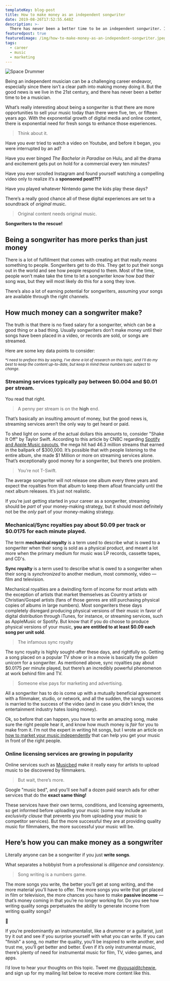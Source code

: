 ```yaml
---
templateKey: blog-post
title: How to make money as an independent songwriter
date: 2019-08-26T17:52:55.648Z
description: >-
  There has never been a better time to be an independent songwriter. I’m going to show you how you can turn your creativity into dollars and cents. Read more to find out how.
featuredpost: true
featuredimage: /img/how-to-make-money-as-an-independent-songwriter.jpeg
tags:
  - career
  - music
  - marketing
---
```


![Space Drummer](/img/how-to-make-money-as-an-independent-songwriter.jpeg)

Being an independent musician can be a challenging career endeavor, especially since there isn’t a clear path into making money doing it. But the good news is we live in the 21st century, and there has never been a better time to be a musician.

What’s really interesting about being a songwriter is that there are more opportunities to sell your music today than there were five, ten, or fifteen years ago. With the exponential growth of digital media and online content, there is exponential need for fresh songs to enhance those experiences.

> Think about it.

Have you ever tried to watch a video on Youtube, and before it began, you were interrupted by an ad?

Have you ever binged _The Bachelor in Paradise_ on Hulu, and all the drama and excitement gets put on hold for a commercial every ten minutes?

Have you ever scrolled Instagram and found yourself watching a compelling video only to realize it’s a **sponsored post!?!?**

Have you played whatever Nintendo game the kids play these days?

There’s a really good chance all of these digital experiences are set to a soundtrack of _original_ music.

> Original content needs original music.

**Songwriters to the rescue!**

## Being a songwriter has more perks than just money

There is a lot of fulfillment that comes with creating art that really _means_ something to people. Songwriters get to do this. They get to put their songs out in the world and see how people respond to them. Most of the time, people won’t make take the time to let a songwriter know how _bad_ their song was, but they will most likely do this for a song they love.

There’s also a lot of earning potential for songwriters, assuming your songs are available through the right channels.

## How much money can a songwriter make?

The truth is that there is no fixed salary for a songwriter, which can be a good thing or a bad thing. Usually songwriters don’t make money until their songs have been placed in a video, or records are sold, or songs are streamed.

Here are some key data points to consider:

<small>\*_I need to preface this by saying, I've done a lot of research on this topic, and I'll do my best to keep the content up-to-date, but keep in mind these numbers are subject to change._</small>

### Streaming services typically pay between $0.004 and $0.01 per stream.

You read that right.

> A penny per stream is on the **high** end.

That’s basically an insulting amount of money, but the good news is, streaming services aren’t the only way to get heard or paid.

To shed light on some of the actual dollars this amounts to, consider "Shake It Off" by Taylor Swift. According to this article by CNBC regarding [Spotify and Apple Music payouts](https://www.cnbc.com/2018/01/26/how-spotify-apple-music-can-pay-musicians-more-commentary.html), the mega hit had 46.3 million streams that earned in the ballpark of $300,000.  It’s possible that with people listening to the entire album, she made $1 Million or more on streaming services alone. That’s exceptionally good money for a songwriter, but there’s one problem.

> You’re not T-Swift.

The average songwriter will not release one album every three years and expect the royalties from that album to keep them afloat financially until the next album releases. It’s just not realistic.

If you’re just getting started in your career as a songwriter, streaming should be _part_ of your money-making strategy, but it should most definitely not be the _only_ part of your money-making strategy.

### Mechanical/Sync royalties pay about $0.09 per track or $0.0175 for each minute played.

The term **mechanical royalty** is a term used to describe what is owed to a songwriter when their song is sold as a physical product, and meant a lot more when the primary medium for music was LP records, cassette tapes, and CD's.

**Sync royalty** is a term used to describe what is owed to a songwriter when their song is _synchronized_ to another medium, most commonly, video — film and television.

Mechanical royalties are a dwindling form of income for most artists with the exception of artists that market themselves as Country artists or Christian/Gospel artists (fans of those genres are still purchasing physical copies of albums in large numbers). Most songwriters these days completely disregard producing physical versions of their music in favor of digital distribution through iTunes, for instance, or streaming services, such as AppleMusic or Spotify. But know that if you do choose to produce physical versions of your music, **you are entitled to at least \$0.09 each song per unit sold**.

> The infamous sync royalty

The sync royalty is highly sought-after these days, and rightfully so. Getting a song placed on a popular TV show or in a movie is basically the _golden unicorn_ for a songwriter. As mentioned above, sync royalties pay about \$0.0175 per minute played, but there’s an incredibly powerful phenomenon at work behind film and TV.

> Someone else pays for marketing and advertising.

All a songwriter has to do is come up with a mutually beneficial agreement with a filmmaker, studio, or network, and all the sudden, the song’s success is married to the success of the video (and in case you didn’t know, the entertainment industry hates losing money).

Ok, so before that can happen, you have to write an amazing song, make sure the right people hear it, and know how much money is _fair_ for you to make from it. I’m not the expert in writing hit songs, but I wrote an article on [how to market your music independently](####) that can help you get your music in front of the right people.

### Online licensing services are growing in popularity

Online services such as [Musicbed](https://www.musicbed.com/) make it really easy for artists to upload music to be discovered by filmmakers.

> But wait, there’s more.

Google "music bed", and you’ll see half a dozen paid search ads for other services that do the **exact same thing!**

These services have their own terms, conditions, and licensing agreements, so get informed before uploading your music (some may include an _exclusivity clause_ that prevents you from uploading your music to competitor services). But the more successful they are at providing quality music for filmmakers, the more successful your music will be.

## Here’s how you can make money as a songwriter

Literally anyone can be a songwriter if you just **write songs**.

What separates a hobbyist from a professional is _diligence and consistency_.

> Song writing is a numbers game.

The more songs you write, the better you’ll get at song writing, and the more material you’ll have to offer. The more songs you write that get placed in film or television, the more chances you have to make **passive income** — that’s money coming in that you’re no longer working for. Do you see how writing quality songs perpetuates the ability to generate income from writing quality songs?

🤯

If you’re predominantly an instrumentalist, like a drummer or a guitarist, just try it out and see if you surprise yourself with what you can write. If you can "finish" a song, no matter the quality, you’ll be inspired to write another, and trust me, you’ll get better and better. Even if it’s only instrumental music, there’s plenty of need for instrumental music for film, TV, video games, and apps.

I’d love to hear your thoughts on this topic. Tweet me [@yousaiditchewie](https://twitter.com/yousaiditchewie), and sign up for my mailing list below to receive more content like this.
